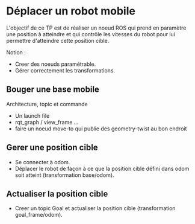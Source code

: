 # Déplacer un robot mobile

L'objectif de ce TP est de réaliser un noeud ROS qui prend en paramètre une position à atteindre et qui contrôle les vitesses du robot pour lui permettre d'atteindre cette position cible.

Notion :
  * Creer des noeuds paramétrable.
  * Gérer correctement les transformations.

## Bouger une base mobile

Architecture, topic et commande

  * Un launch file
  * rqt_graph / view_frame ...
  * faire un noeud move-to qui publie des geometry-twist au bon endroit

## Gerer une position cible

  * Se connecter à odom.
  * Déplacer le robot de façon à ce que la position cible défini dans odom soit atteint (transformation base/odom).

## Actualiser la position cible

  * Creer un topic Goal et actualiser la position cible (transformation goal_frame/odom).
